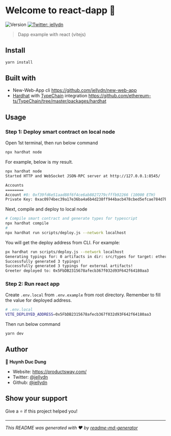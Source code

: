 # Welcome to react-dapp 👋

![Version](https://img.shields.io/badge/version-0.0.1-blue.svg?cacheSeconds=2592000)
[![Twitter: jellydn](https://img.shields.io/twitter/follow/jellydn.svg?style=social)](https://twitter.com/jellydn)

> Dapp example with react (vitejs)

## Install

```sh
yarn install
```

## Built with

- New-Web-App cli https://github.com/jellydn/new-web-app
- [Hardhat](https://hardhat.org/) with [TypeChain](https://github.com/ethereum-ts/TypeChain) integration https://github.com/ethereum-ts/TypeChain/tree/master/packages/hardhat

## Usage

### Step 1: Deploy smart contract on local node

Open 1st terminal, then run below command

```sh
npx hardhat node
```

For example, below is my result.

```sh
npx hardhat node
Started HTTP and WebSocket JSON-RPC server at http://127.0.0.1:8545/

Accounts
========
Account #0: 0xf39fd6e51aad88f6f4ce6ab8827279cfffb92266 (10000 ETH)
Private Key: 0xac0974bec39a17e36ba4a6b4d238ff944bacb478cbed5efcae784d7bf4f2ff80
```

Next, compile and deploy to local node

```sh
# Compile smart contract and generate types for typescript
npx hardhat compile
#
npx hardhat run scripts/deploy.js --network localhost
```

You will get the deploy address from CLI. For example:

```sh
px hardhat run scripts/deploy.js --network localhost
Generating typings for: 0 artifacts in dir: src/types for target: ethers-v5
Successfully generated 3 typings!
Successfully generated 3 typings for external artifacts!
Greeter deployed to: 0x5FbDB2315678afecb367f032d93F642f64180aa3
```

### Step 2: Run react app

Create `.env.local` from `.env.example` from root directory. Remember to fill the value for deployed address.

```sh
# .env.local
VITE_DEPLOYED_ADDRESS=0x5FbDB2315678afecb367f032d93F642f64180aa3
```

Then run below command

```sh
yarn dev
```

## Author

👤 **Huynh Duc Dung**

- Website: https://productsway.com/
- Twitter: [@jellydn](https://twitter.com/jellydn)
- Github: [@jellydn](https://github.com/jellydn)

## Show your support

Give a ⭐️ if this project helped you!

---

_This README was generated with ❤️ by [readme-md-generator](https://github.com/kefranabg/readme-md-generator)_
